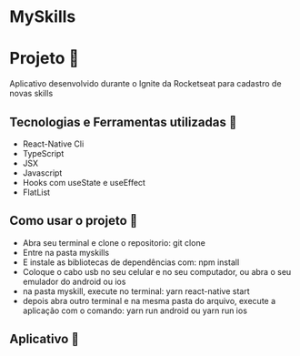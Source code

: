 # MySkills
#  Projeto :rocket:
Aplicativo desenvolvido durante o Ignite da Rocketseat para cadastro de novas skills

## Tecnologias e Ferramentas utilizadas :robot:
- React-Native Cli
- TypeScript
- JSX
- Javascript
- Hooks com useState e useEffect
- FlatList

## Como usar o projeto 🔌
- Abra seu terminal e clone o repositorio: git clone 
- Entre na pasta myskills
- E instale as bibliotecas de dependências com: npm install
- Coloque o cabo usb no seu celular e no seu computador, ou abra o seu emulador do android ou ios
- na pasta myskill, execute no terminal: yarn react-native start 
- depois abra outro terminal e na mesma pasta do arquivo, execute a aplicação com o comando: yarn run android ou yarn run ios

## Aplicativo :iphone:

